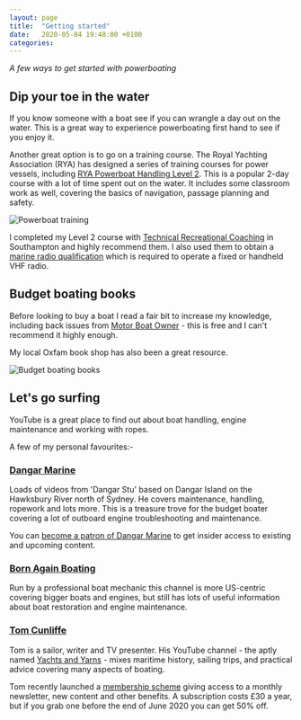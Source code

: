 ```yaml
---
layout: page
title:  "Getting started"
date:   2020-05-04 19:48:00 +0100
categories:
---
```

*A few ways to get started with powerboating*

## Dip your toe in the water
If you know someone with a boat see if you can wrangle a day out on the water. This is a great way to experience powerboating first hand to see if you enjoy it.

Another great option is to go on a training course. The Royal Yachting Association (RYA) has designed a series of training courses for power vessels, including [RYA Powerboat Handling Level 2](https://www.rya.org.uk/courses-training/courses/powerboat/Pages/level-2.aspx). This is a popular 2-day course with a lot of time spent out on the water. It includes some classroom work as well, covering the basics of navigation, passage planning and safety.

![Powerboat training]({{site.baseurl}}/images/training.jpg)

I completed my Level 2 course with [Technical Recreational Coaching](https://www.technical-recreational-coaching.co.uk) in Southampton and highly recommend them. I also used them to obtain a [marine radio qualification](https://www.rya.org.uk/courses-training/courses/specialist/Pages/src.aspx) which is required to operate a fixed or handheld VHF radio.  

## Budget boating books
Before looking to buy a boat I read a fair bit to increase my knowledge, including back issues from [Motor Boat Owner](http://www.motorboatowner.co.uk) - this is free and I can't recommend it highly enough.

My local Oxfam book shop has also been a great resource.

![Budget boating books]({{site.baseurl}}/images/boating-books.jpg)

## Let's go surfing
YouTube is a great place to find out about boat handling, engine maintenance and working with ropes.

A few of my personal favourites:-

### [Dangar Marine](https://www.youtube.com/user/DangarMarine)
Loads of videos from 'Dangar Stu' based on Dangar Island on the Hawksbury River north of Sydney. He covers maintenance, handling, ropework and lots more. This is a treasure trove for the budget boater covering a lot of outboard engine troubleshooting and maintenance.

You can [become a patron of Dangar Marine](https://www.patreon.com/dangarmarine) to get insider access to existing and upcoming content.

### [Born Again Boating](https://www.youtube.com/channel/UCWZhbfXDCg7_PvlwvierP1A)
Run by a professional boat mechanic this channel is more US-centric covering bigger boats and engines, but still has lots of useful information about boat restoration and engine maintenance.

### [Tom Cunliffe](https://www.tomcunliffe.com)
Tom is a sailor, writer and TV presenter. His YouTube channel - the aptly named [Yachts and Yarns](https://www.youtube.com/channel/UCrgLfFlVsszE1JSzYCmj9Yg) - mixes maritime history, sailing trips, and practical advice covering many aspects of boating.

Tom recently launched a [membership scheme](https://www.tomcunliffe.com/product/tom-cunliffe-membership/) giving access to a monthly newsletter, new content and other benefits. A subscription costs £30 a year, but if you grab one before the end of June 2020 you can get 50% off.
